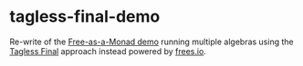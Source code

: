tagless-final-demo
==================

Re-write of the [Free-as-a-Monad demo](https://github.com/gvolpe/free-as-a-monad) running multiple algebras using the [Tagless Final](http://okmij.org/ftp/tagless-final/) approach instead powered by [frees.io](http://frees.io/).
